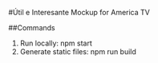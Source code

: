 #Útil e Interesante
Mockup for America TV

##Commands
1. Run locally: npm start
2. Generate static files: npm run build
